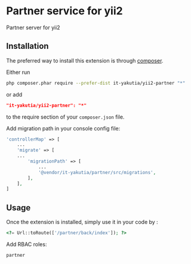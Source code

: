 Partner service for yii2
=====================
Partner server for yii2

Installation
------------

The preferred way to install this extension is through [composer](http://getcomposer.org/download/).

Either run

```sh
php composer.phar require --prefer-dist it-yakutia/yii2-partner "*"
```

or add

```json
"it-yakutia/yii2-partner": "*"
```

to the require section of your `composer.json` file.

Add migration path in your console config file:

```php
'controllerMap' => [
    ...
    'migrate' => [
    ...
        'migrationPath' => [
            ...
            '@vendor/it-yakutia/partner/src/migrations',
        ],
    ],
]

```
Usage
-----

Once the extension is installed, simply use it in your code by  :

```php
<?= Url::toRoute(['/partner/back/index']); ?>
```
Add RBAC roles:

```
partner
```